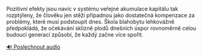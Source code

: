 
Pozitivní efekty jsou navíc v systému veřejné akumulace kapitálu tak rozptýleny, že člověku jen stěží připadnou jako dostatečná kompenzace za problémy, které musí podstoupit dnes. Škola blahobytu lehkovážně předpokládá, že očekávání sklizně plodů dnešních úspor rovnoměrně celou budoucí generací způsobí, že každý začne více spořit.

[🔊 Poslechnout audio](/data/7-paragraphs/audio/chapter_165/para_002-Pozitivn-efekty-jsou-navc-v-systmu-veejn-akum.mp3)
